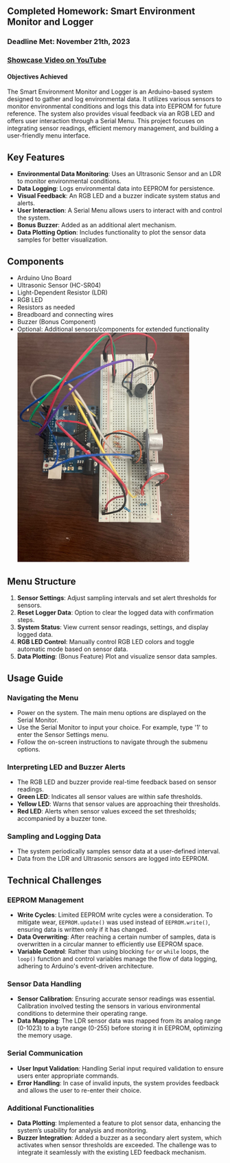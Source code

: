 ## Completed Homework: Smart Environment Monitor and Logger

### Deadline Met: November 21th, 2023

### [Showcase Video on YouTube](https://youtu.be/0QjNsEFu4g4)

#### Objectives Achieved

The Smart Environment Monitor and Logger is an Arduino-based system designed to gather and log environmental data. It utilizes various sensors to monitor environmental conditions and logs this data into EEPROM for future reference. The system also provides visual feedback via an RGB LED and offers user interaction through a Serial Menu. This project focuses on integrating sensor readings, efficient memory management, and building a user-friendly menu interface.

## Key Features

- **Environmental Data Monitoring**: Uses an Ultrasonic Sensor and an LDR to monitor environmental conditions.
- **Data Logging**: Logs environmental data into EEPROM for persistence.
- **Visual Feedback**: An RGB LED and a buzzer indicate system status and alerts.
- **User Interaction**: A Serial Menu allows users to interact with and control the system.
- **Bonus Buzzer**: Added as an additional alert mechanism.
- **Data Plotting Option**: Includes functionality to plot the sensor data samples for better visualization.

## Components

- Arduino Uno Board
- Ultrasonic Sensor (HC-SR04)
- Light-Dependent Resistor (LDR)
- RGB LED
- Resistors as needed
- Breadboard and connecting wires
- Buzzer (Bonus Component)
- Optional: Additional sensors/components for extended functionality
  <br/>
  <img src="/Resources/Images/menu-sensor-setup.jpg" alt="Hardware Setup" width="400"/>

## Menu Structure

1. **Sensor Settings**: Adjust sampling intervals and set alert thresholds for sensors.
2. **Reset Logger Data**: Option to clear the logged data with confirmation steps.
3. **System Status**: View current sensor readings, settings, and display logged data.
4. **RGB LED Control**: Manually control RGB LED colors and toggle automatic mode based on sensor data.
5. **Data Plotting**: (Bonus Feature) Plot and visualize sensor data samples.

## Usage Guide

### Navigating the Menu

- Power on the system. The main menu options are displayed on the Serial Monitor.
- Use the Serial Monitor to input your choice. For example, type '1' to enter the Sensor Settings menu.
- Follow the on-screen instructions to navigate through the submenu options.

### Interpreting LED and Buzzer Alerts

- The RGB LED and buzzer provide real-time feedback based on sensor readings.
- **Green LED**: Indicates all sensor values are within safe thresholds.
- **Yellow LED**: Warns that sensor values are approaching their thresholds.
- **Red LED**: Alerts when sensor values exceed the set thresholds; accompanied by a buzzer tone.

### Sampling and Logging Data

- The system periodically samples sensor data at a user-defined interval.
- Data from the LDR and Ultrasonic sensors are logged into EEPROM.

## Technical Challenges

### EEPROM Management

- **Write Cycles**: Limited EEPROM write cycles were a consideration. To mitigate wear, `EEPROM.update()` was used instead of `EEPROM.write()`, ensuring data is written only if it has changed.
- **Data Overwriting**: After reaching a certain number of samples, data is overwritten in a circular manner to efficiently use EEPROM space.
- **Variable Control**: Rather than using blocking `for` or `while` loops, the `loop()` function and control variables manage the flow of data logging, adhering to Arduino's event-driven architecture.

### Sensor Data Handling

- **Sensor Calibration**: Ensuring accurate sensor readings was essential. Calibration involved testing the sensors in various environmental conditions to determine their operating range.
- **Data Mapping**: The LDR sensor data was mapped from its analog range (0-1023) to a byte range (0-255) before storing it in EEPROM, optimizing the memory usage.

### Serial Communication

- **User Input Validation**: Handling Serial input required validation to ensure users enter appropriate commands.
- **Error Handling**: In case of invalid inputs, the system provides feedback and allows the user to re-enter their choice.

### Additional Functionalities

- **Data Plotting**: Implemented a feature to plot sensor data, enhancing the system’s usability for analysis and monitoring.
- **Buzzer Integration**: Added a buzzer as a secondary alert system, which activates when sensor thresholds are exceeded. The challenge was to integrate it seamlessly with the existing LED feedback mechanism.
